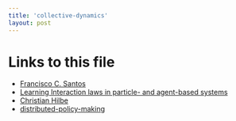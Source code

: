```yaml
---
title: 'collective-dynamics'
layout: post
---
```




# Links to this file

- [Francisco C. Santos](/francisco_c_santos_instituto_superior_tecnico_ist_universidade_de_lisboa_portugal)
- [Learning Interaction laws in particle- and agent-based systems](/20201105015521-learning_interaction_laws_in_particle_and_agent_based_systems)
- [Christian Hilbe](/christian_hilbe)
- [distributed-policy-making](/20201108150309-distributed_policy_making)
